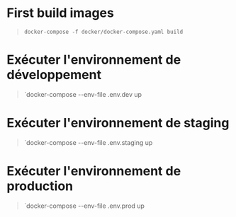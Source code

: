 # First build images

> `docker-compose -f docker/docker-compose.yaml build`

# Exécuter l'environnement de développement

> `docker-compose --env-file .env.dev up

# Exécuter l'environnement de staging

> `docker-compose --env-file .env.staging up

# Exécuter l'environnement de production

> `docker-compose --env-file .env.prod up
